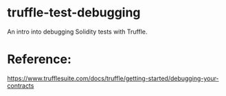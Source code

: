 # truffle-test-debugging
An intro into debugging Solidity tests with Truffle. 

# Reference: 
https://www.trufflesuite.com/docs/truffle/getting-started/debugging-your-contracts
